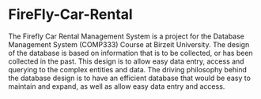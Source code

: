 # FireFly-Car-Rental
The Firefly Car Rental Management System is a project for the Database Management System (COMP333) Course at Birzeit University. 
The design of the database is based on information that is to be collected, or has been collected in the past.
This design is to allow easy data entry, access and querying to the complex entities and data.
The driving philosophy behind the database design is to have an efficient database that would be easy to maintain and expand, as well as allow easy data entry and access.
